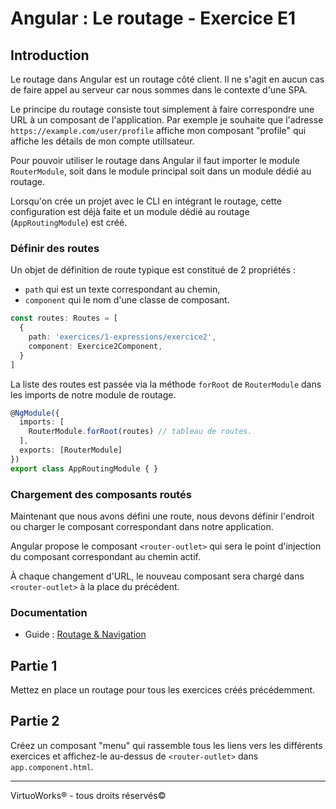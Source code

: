 # Angular : Le routage - Exercice E1


## Introduction

Le routage dans Angular est un routage côté client. Il ne s'agit en aucun cas de faire appel au serveur car nous sommes dans le contexte d'une SPA.

Le principe du routage consiste tout simplement à faire correspondre une URL à un composant de l'application. Par exemple je souhaite que l'adresse `https://example.com/user/profile` affiche mon composant "profile" qui affiche les détails de mon compte utillsateur.

Pour pouvoir utiliser le routage dans Angular il faut importer le module `RouterModule`, soit dans le module principal soit dans un module dédié au routage.

Lorsqu'on crée un projet avec le CLI en intégrant le routage, cette configuration est déjà faite et un module dédié au routage (`AppRoutingModule`) est créé.

### Définir des routes

Un objet de définition de route typique est constitué de 2 propriétés :
- `path` qui est un texte correspondant au chemin,
- `component` qui le nom d'une classe de composant.

``` typescript
const routes: Routes = [
  {
    path: 'exercices/1-expressions/exercice2',
    component: Exercice2Component,
  }
]
```

La liste des routes est passée via la méthode `forRoot` de `RouterModule` dans les imports de notre module de routage.

``` typescript
@NgModule({
  imports: [
    RouterModule.forRoot(routes) // tableau de routes.
  ],
  exports: [RouterModule]
})
export class AppRoutingModule { }
```

### Chargement des composants routés

Maintenant que nous avons défini une route, nous devons définir l'endroit ou charger le composant correspondant dans notre application.

Angular propose le composant `<router-outlet>` qui sera le point d'injection du composant correspondant au chemin actif.

À chaque changement d'URL, le nouveau composant sera chargé dans `<router-outlet>` à la place du précédent.

### Documentation
- Guide : [Routage & Navigation](https://angular.io/guide/router)


## Partie 1
Mettez en place un routage pour tous les exercices créés précédemment.


## Partie 2
Créez un composant "menu" qui rassemble tous les liens vers les différents exercices et affichez-le au-dessus de `<router-outlet>` dans `app.component.html`.

---

VirtuoWorks® - tous droits réservés©